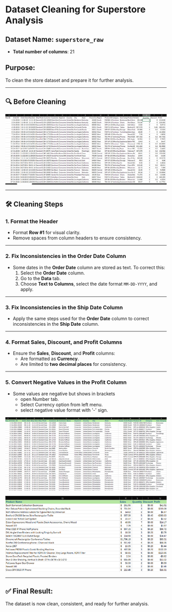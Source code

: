 # Dataset Cleaning for Superstore Analysis

## Dataset Name: `superstore_raw`
- **Total number of columns**: 21  

## Purpose:
To clean the store dataset and prepare it for further analysis.

---

## 🔍 Before Cleaning

![Before Cleaning Dataset](Images/before_cleaning.png)

---

## 🛠️ Cleaning Steps

### 1. Format the Header
- Format **Row #1** for visual clarity.
- Remove spaces from column headers to ensure consistency.



---

### 2. Fix Inconsistencies in the Order Date Column
- Some dates in the **Order Date** column are stored as text. To correct this:
  1. Select the **Order Date** column.
  2. Go to the **Data** tab.
  3. Choose **Text to Columns**, select the date format `MM-DD-YYYY`, and apply.

---

### 3. Fix Inconsistencies in the Ship Date Column
- Apply the same steps used for the **Order Date** column to correct inconsistencies in the **Ship Date** column.

---

### 4. Format Sales, Discount, and Profit Columns
- Ensure the **Sales**, **Discount**, and **Profit** columns:
  - Are formatted as **Currency**.
  - Are limited to **two decimal places** for consistency.

---

### 5. Convert Negative Values in the Profit Column
- Some values are negative but shows in brackets
  - open Number tab.
  - Select Currency option from left menu.
  - select negative value format with '-' sign.

![Profit Column Cleaned](Images/after_cleaning_one.png)


![Profit Column Cleaned](Images/after_cleaning_two.png)

---

## ✅ Final Result:
The dataset is now clean, consistent, and ready for further analysis.

